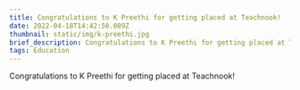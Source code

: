 ```yaml
---
title: Congratulations to K Preethi for getting placed at Teachnook!
date: 2022-04-18T14:42:50.089Z
thumbnail: static/img/k-preethi.jpg
brief_description: Congratulations to K Preethi for getting placed at Teachnook!
tags: Education
---
```

Congratulations to K Preethi for getting placed at Teachnook!